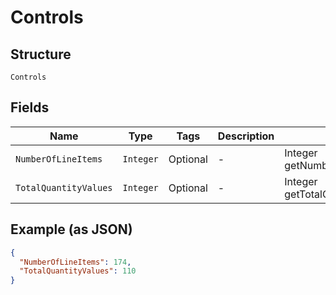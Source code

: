 
# Controls

## Structure

`Controls`

## Fields

| Name | Type | Tags | Description | Getter | Setter |
|  --- | --- | --- | --- | --- | --- |
| `NumberOfLineItems` | `Integer` | Optional | - | Integer getNumberOfLineItems() | setNumberOfLineItems(Integer numberOfLineItems) |
| `TotalQuantityValues` | `Integer` | Optional | - | Integer getTotalQuantityValues() | setTotalQuantityValues(Integer totalQuantityValues) |

## Example (as JSON)

```json
{
  "NumberOfLineItems": 174,
  "TotalQuantityValues": 110
}
```

